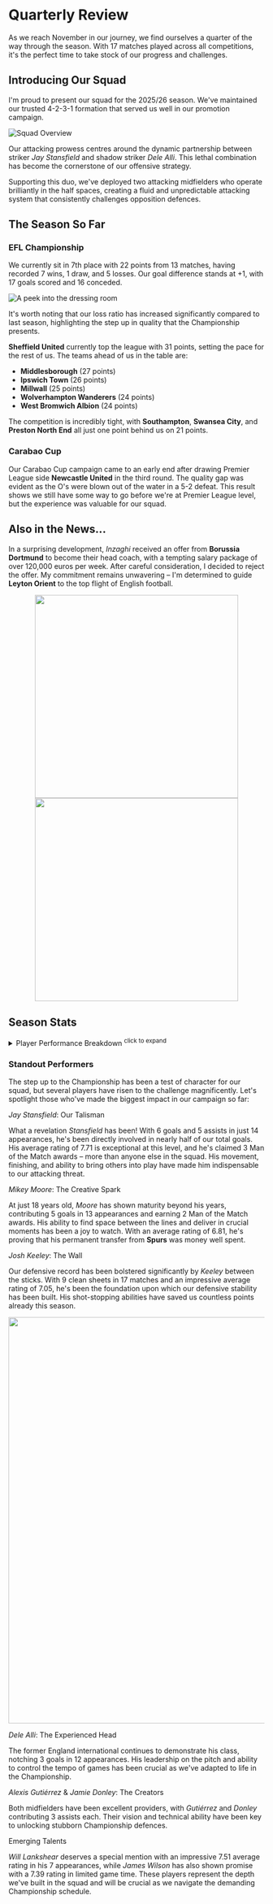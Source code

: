 # Quarterly Review

As we reach November in our journey, we find ourselves a quarter of the way through the season. With 17 matches played across all competitions, it's the perfect time to take stock of our progress and challenges.

## Introducing Our Squad

I'm proud to present our squad for the 2025/26 season. We've maintained our trusted 4-2-3-1 formation that served us well in our promotion campaign. 

![Squad Overview](https://github.com/alfred1137/LOFC-CM-202503/wiki/Resources/CH08/squad-20251102.png)

Our attacking prowess centres around the dynamic partnership between striker *Jay Stansfield* and shadow striker *Dele Alli*. This lethal combination has become the cornerstone of our offensive strategy. 

Supporting this duo, we've deployed two attacking midfielders who operate brilliantly in the half spaces, creating a fluid and unpredictable attacking system that consistently challenges opposition defences.

## The Season So Far

### EFL Championship

We currently sit in 7th place with 22 points from 13 matches, having recorded 7 wins, 1 draw, and 5 losses. Our goal difference stands at +1, with 17 goals scored and 16 conceded.

![A peek into the dressing room](https://github.com/alfred1137/LOFC-CM-202503/wiki/Resources/CH08/SeasonDeco-2.png)

It's worth noting that our loss ratio has increased significantly compared to last season, highlighting the step up in quality that the Championship presents.

**Sheffield United** currently top the league with 31 points, setting the pace for the rest of us. The teams ahead of us in the table are:
- **Middlesborough** (27 points)
- **Ipswich Town** (26 points)
- **Millwall** (25 points)
- **Wolverhampton Wanderers** (24 points)
- **West Bromwich Albion** (24 points)

The competition is incredibly tight, with **Southampton**, **Swansea City**, and **Preston North End** all just one point behind us on 21 points.

### Carabao Cup

Our Carabao Cup campaign came to an early end after drawing Premier League side **Newcastle United** in the third round. The quality gap was evident as the O's were blown out of the water in a 5-2 defeat. This result shows we still have some way to go before we're at Premier League level, but the experience was valuable for our squad.

## Also in the News...

In a surprising development, *Inzaghi* received an offer from **Borussia Dortmund** to become their head coach, with a tempting salary package of over 120,000 euros per week. After careful consideration, I decided to reject the offer. My commitment remains unwavering – I'm determined to guide **Leyton Orient** to the top flight of English football.

<div align="center">
  <img src="https://github.com/alfred1137/LOFC-CM-202503/wiki/Resources/CH08/DortmundOffer-1.png" width="400"> <img src="https://github.com/alfred1137/LOFC-CM-202503/wiki/Resources/CH08/DortmundOffer-2.png" width="400">
</div>

## Season Stats

<details>
  <summary>Player Performance Breakdown <sup>click to expand</sup></summary>

Here's a breakdown of our players' performances during this quarter:

![Player Statistics](https://github.com/alfred1137/LOFC-CM-202503/wiki/Resources/CH08/stat-20251102.png)
</details>

### Standout Performers

The step up to the Championship has been a test of character for our squad, but several players have risen to the challenge magnificently. Let's spotlight those who've made the biggest impact in our campaign so far:

*Jay Stansfield*: Our Talisman

What a revelation *Stansfield* has been! With 6 goals and 5 assists in just 14 appearances, he's been directly involved in nearly half of our total goals. His average rating of 7.71 is exceptional at this level, and he's claimed 3 Man of the Match awards – more than anyone else in the squad. His movement, finishing, and ability to bring others into play have made him indispensable to our attacking threat.

*Mikey Moore*: The Creative Spark

At just 18 years old, *Moore* has shown maturity beyond his years, contributing 5 goals in 13 appearances and earning 2 Man of the Match awards. His ability to find space between the lines and deliver in crucial moments has been a joy to watch. With an average rating of 6.81, he's proving that his permanent transfer from **Spurs** was money well spent.

*Josh Keeley*: The Wall

Our defensive record has been bolstered significantly by *Keeley* between the sticks. With 9 clean sheets in 17 matches and an impressive average rating of 7.05, he's been the foundation upon which our defensive stability has been built. His shot-stopping abilities have saved us countless points already this season.

<div align="center">
  <img src="https://github.com/alfred1137/LOFC-CM-202503/wiki/Resources/CH08/SeasonDeco-1.png" width="800">
</div>

*Dele Alli*: The Experienced Head

The former England international continues to demonstrate his class, notching 3 goals in 12 appearances. His leadership on the pitch and ability to control the tempo of games has been crucial as we've adapted to life in the Championship.

*Alexis Gutiérrez* & *Jamie Donley*: The Creators

Both midfielders have been excellent providers, with *Gutiérrez* and *Donley* contributing 3 assists each. Their vision and technical ability have been key to unlocking stubborn Championship defences.

Emerging Talents

*Will Lankshear* deserves a special mention with an impressive 7.51 average rating in his 7 appearances, while *James Wilson* has also shown promise with a 7.39 rating in limited game time. These players represent the depth we've built in the squad and will be crucial as we navigate the demanding Championship schedule.